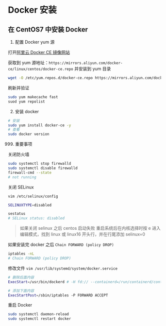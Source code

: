 # Docker 安装
## 在 CentOS7 中安装 Docker
1. 配置 Docker yum 源

打开[阿里云 Docker CE 镜像网站](https://developer.aliyun.com/mirror/docker-ce)

获取到 yum 源地址：```https://mirrors.aliyun.com/docker-ce/linux/centos/docker-ce.repo```
并安装到 yum 目录
```bash
wget -O /etc/yum.repos.d/docker-ce.repo https://mirrors.aliyun.com/docker-ce/linux/centos/docker-ce.repo
```
刷新并验证
```bash
sudo yum makecache fast
suod yum repolist
```

2. 安装 docker
```bash
# 安装
sudo yum install docker-ce -y
# 查看
sudo docker version
```

999. 重要事项

关闭防火墙
```bash
sudo systemctl stop firewalld
sudo systemctl disable firewalld
firewall-cmd --state
# not running
```

关闭 SELinux
```bash
vim /etc/selinux/config

SELINUXTYPE=disabled

sestatus
# SELinux status: disabled
```
> 如果关闭 selinux 之后 centos 启动失败
> 重启系统后在内核选择时按 e 进入编辑模式，找到 linux 或 linux16 开头行，并在行尾添加 selinux=0

如果安装完 docker 之后 ```Chain FORWARD (policy DROP)```
```bash
iptables -nL
# Chain FORWARD (policy DROP)
```
修改文件 ```vim /usr/lib/systemd/system/docker.service```
```bash
# 删除后面内容
ExecStart=/usr/bin/dockerd # -H fd:// --containerd=/run/containerd/containerd.sock

# 添加下面内容
ExecStartPost=/sbin/iptables -P FORWARD ACCEPT
```
重启 Docker
```bash
sudo systemctl daemon-reload
sudo systemctl restart docker
```